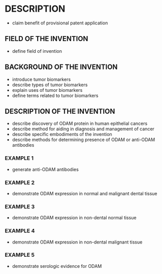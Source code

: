 # DESCRIPTION

- claim benefit of provisional patent application

## FIELD OF THE INVENTION

- define field of invention

## BACKGROUND OF THE INVENTION

- introduce tumor biomarkers
- describe types of tumor biomarkers
- explain uses of tumor biomarkers
- define terms related to tumor biomarkers

## DESCRIPTION OF THE INVENTION

- describe discovery of ODAM protein in human epithelial cancers
- describe method for aiding in diagnosis and management of cancer
- describe specific embodiments of the invention
- describe methods for determining presence of ODAM or anti-ODAM antibodies

### EXAMPLE 1

- generate anti-ODAM antibodies

### EXAMPLE 2

- demonstrate ODAM expression in normal and malignant dental tissue

### EXAMPLE 3

- demonstrate ODAM expression in non-dental normal tissue

### EXAMPLE 4

- demonstrate ODAM expression in non-dental malignant tissue

### EXAMPLE 5

- demonstrate serologic evidence for ODAM

